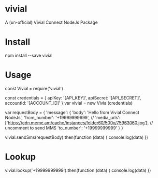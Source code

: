 # vivial
A (un-official) Vivial Connect NodeJs Package

# Install
npm install --save vivial

# Usage
const Vivial = require('vivial')

const credentials = {
  apiKey: '[API_KEY]',
  apiSecret: '[API_SECRET]',
  accountId: '[ACCOUNT_ID]'
}
var vivial = new Vivial(credentials)

var requestBody = {
  'message': {
    'body': 'Hello from Vivial Connect NodeJs',
    'from_number': '+19999999999',
    // 'media_urls': ['https://cdn.meme.am/cache/instances/folder60/500x/75963060.jpg'], // uncomment to send MMS
    'to_number': '+19999999999'
  }
}

vivial.sendSms(requestBody).then(function (data) {
  console.log(data)
})

# Lookup
vivial.lookup('+19999999999').then(function (data) {
  console.log(data)
})
